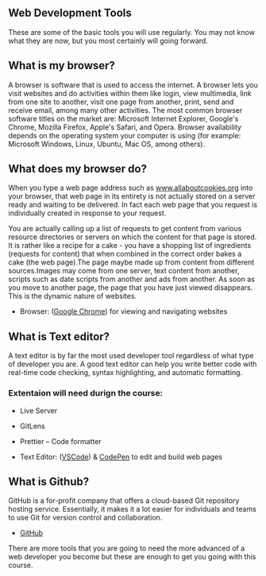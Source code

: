 ## Web Development Tools

These are some of the basic tools you will use regularly. You may not know what they are now, but you most certainly will going forward.

## What is my browser?

A browser is software that is used to access the internet. A browser lets you visit websites and do activities within them like login, view multimedia, link from one site to another, visit one page from another, print, send and receive email, among many other activities. The most common browser software titles on the market are: Microsoft Internet Explorer, Google's Chrome, Mozilla Firefox, Apple's Safari, and Opera. Browser availability depends on the operating system your computer is using (for example: Microsoft Windows, Linux, Ubuntu, Mac OS, among others).

## What does my browser do?

When you type a web page address such as www.allaboutcookies.org into your browser, that web page in its entirety is not actually stored on a server ready and waiting to be delivered. In fact each web page that you request is individually created in response to your request.

You are actually calling up a list of requests to get content from various resource directories or servers on which the content for that page is stored. It is rather like a recipe for a cake - you have a shopping list of ingredients (requests for content) that when combined in the correct order bakes a cake (the web page).The page maybe made up from content from different sources.Images may come from one server, text content from another, scripts such as date scripts from another and ads from another. As soon as you move to another page, the page that you have just viewed disappears. This is the dynamic nature of websites.

- Browser: ([Google Chrome](https://www.google.com/chrome/)) for viewing and navigating websites

## What is Text editor?

A text editor is by far the most used developer tool regardless of what type of developer you are. A good text editor can help you write better code with real-time code checking, syntax highlighting, and automatic formatting.

### Extentaion will need durign the course:
- Live Server
- GitLens
- Prettier – Code formatter

- Text Editor: ([VSCode](https://code.visualstudio.com/download)) & [CodePen](https://codepen.io/) to edit and build web pages

## What is Github?
GitHub is a for-profit company that offers a cloud-based Git repository hosting service. Essentially, it makes it a lot easier for individuals and teams to use Git for version control and collaboration.

- [GitHub](https://github.com/) 


There are more tools that you are going to need the more advanced of a web developer you become but these are enough to get you going with this course.